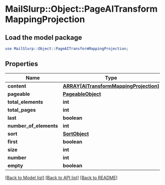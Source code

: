 # MailSlurp::Object::PageAITransformMappingProjection

## Load the model package
```perl
use MailSlurp::Object::PageAITransformMappingProjection;
```

## Properties
Name | Type | Description | Notes
------------ | ------------- | ------------- | -------------
**content** | [**ARRAY[AITransformMappingProjection]**](AITransformMappingProjection) |  | [optional] 
**pageable** | [**PageableObject**](PageableObject) |  | [optional] 
**total_elements** | **int** |  | 
**total_pages** | **int** |  | 
**last** | **boolean** |  | [optional] 
**number_of_elements** | **int** |  | [optional] 
**sort** | [**SortObject**](SortObject) |  | [optional] 
**first** | **boolean** |  | [optional] 
**size** | **int** |  | [optional] 
**number** | **int** |  | [optional] 
**empty** | **boolean** |  | [optional] 

[[Back to Model list]](../README#documentation-for-models) [[Back to API list]](../README#documentation-for-api-endpoints) [[Back to README]](../README)



